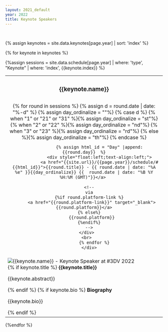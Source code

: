 ```yaml
---
layout: 2021_default
year: 2022
title: Keynote Speakers
---
```


<br>

{% assign keynotes = site.data.keynotes[page.year] | sort: 'index' %}



{% for keynote in keynotes %}

{%assign sessions = site.data.schedule[page.year] | where: 'type', "Keynote" | where: 'index', {{keynote.index}} %}


<table class="table  table-striped" id="{{keynote.name | remove: " "}}">
<tr class="bg-dark text-light">
   <th colspan="2"  style="text-align:center;"><h3>{{keynote.name}}</h3>
   </th>
</tr>
<tr></tr>
<tr>
	<td style="text-align:center; padding:10px;">
		<div style="float:left;">
			{% for round in sessions %}
				{% assign d = round.date | date: "%-d" %}
				{% assign day_ordinalize = ""%}
				{% case d %}
				  {% when "1" or "21" or "31" %}{% assign day_ordinalize = "st"%}
				  {% when "2" or "22" %}{% assign day_ordinalize = "nd"%}
				  {% when "3" or "23" %}{% assign day_ordinalize = "rd"%}
				  {% else %}{% assign day_ordinalize = "th"%}
				{% endcase %}
			
				{% assign html_id = "Day" |append: {{round.day}}  %}
				<div style="float:left;text-align:left;">
				<a href="{{site.url}}/{{page.year}}/schedule/#{{html_id}}">{{round.title}} - {{ round.date | date: "%A %e" }}{{day_ordinalize}} {{  round.date | date: "%B %Y %H:%M (GMT)"}}</a> 
        
        <!--
        via
        {%if round.platform-link %}
          <a href="{{round.platform-link}}" target="_blank">{{round.platform}}</a>
        {% else%}
          {{round.platform}}
        {%endif%}
        -->
      </div>
      <br>
			{% endfor %}
		</div>
	
  <!--
  <div style="float:right; text-align: right;">
			Chaired by<br>
			<b>{{sessions[0].chairs}}</b>
	</div>
  -->
	
  </td>
</tr>
<tr>
	<td>
		<div class="row">
			<div class="col-sm-3">
				<div class="container-fluid">
							<img class="rounded mx-auto d-block" style="margin:auto;" src="{{site.url}}/{{keynote.image}}" alt="{{keynote.name}} - Keynote Speaker at #3DV 2022" style="height:200px;float: right;margin:10px;"/>
				</div>
			</div>
			<div class="col-sm-9">
				<div style="container-fluid;">
					{% if keynote.title %}
					<b>{{keynote.title}}</b>
					<p>{{keynote.abstract}}</p>
					{% endif %}
					{% if keynote.bio %}
					<b>Biography</b>
					<p>{{keynote.bio}}</p>
					{% endif %}
				</div>
			</div>
		</div>
	</td>
</tr>

</table>
{%endfor %}





